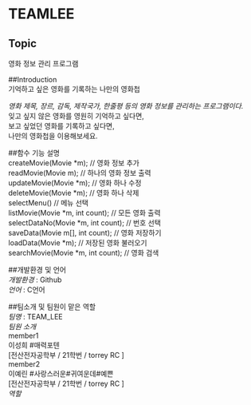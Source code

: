 # TEAMLEE

## Topic    
영화 정보 관리 프로그램    

##Introduction    
기억하고 싶은 영화를 기록하는 나만의 영화첩    

*영화 제목, 장르, 감독, 제작국가, 한줄평 등의 영화 정보를 관리하는 프로그램이다.*    
잊고 싶지 않은 영화를 영원히 기억하고 싶다면,    
보고 싶었던 영화를 기록하고 싶다면,    
나만의 영화첩을 이용해보세요.    

##함수 기능 설명    
createMovie(Movie *m); // 영화 정보 추가    
readMovie(Movie m); // 하나의 영화 정보 출력    
updateMovie(Movie *m); // 영화 하나 수정    
deleteMovie(Movie *m); // 영화 하나 삭제    
selectMenu() // 메뉴 선택    
listMovie(Movie *m, int count); // 모든 영화 출력    
selectDataNo(Movie *m, int count); // 번호 선택    
saveData(Movie m[], int count); // 영화 저장하기    
loadData(Movie *m); // 저장된 영화 불러오기    
searchMovie(Movie *m, int count); // 영화 검색    

##개발환경 및 언어    
*개발환경* : Github    
*언어* : C언어    

##팀소개 및 팀원이 맡은 역할    
*팀명* : TEAM_LEE    
*팀원 소개*     
  member1     
    이성희 #매력포텐    
        [전산전자공학부 / 21학번 / torrey RC ]    
  member2     
    이예린 #사랑스러운#귀여운데#예쁜     
        [전산전자공학부 / 21학번 / torrey RC ]    
 *역할*    
 
